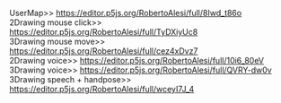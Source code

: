 UserMap>> https://editor.p5js.org/RobertoAlesi/full/8Iwd_t86o  
2Drawing mouse click>> https://editor.p5js.org/RobertoAlesi/full/TyDXiyUc8  
3Drawing mouse move>> https://editor.p5js.org/RobertoAlesi/full/cez4xDvz7  
2Drawing voice>> https://editor.p5js.org/RobertoAlesi/full/10i6_80eV  
3Drawing voice>> https://editor.p5js.org/RobertoAlesi/full/QVRY-dw0v  
3Drawing speech + handpose>> https://editor.p5js.org/RobertoAlesi/full/wceyI7J_4  
